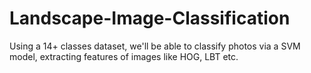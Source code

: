 # Landscape-Image-Classification
Using  a 14+ classes dataset, we'll be able to classify photos via a SVM model, extracting features of images like HOG, LBT etc.

